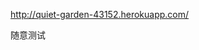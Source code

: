 <!--
 * @Description: In User Settings Edit
 * @Author: haymax
 * @Date: 2019-10-09 03:16:56
 * @LastEditTime: 2019-10-11 01:35:02
 * @LastEditors: Please set LastEditors
 -->
http://quiet-garden-43152.herokuapp.com/

随意测试
